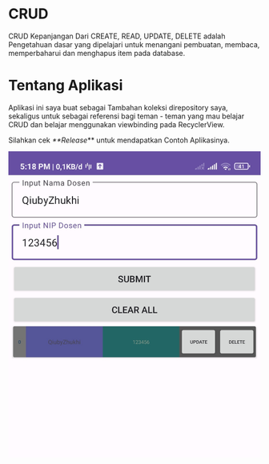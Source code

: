 # CRUD
CRUD Kepanjangan Dari CREATE, READ, UPDATE, DELETE adalah Pengetahuan dasar yang dipelajari untuk menangani pembuatan, membaca, memperbaharui dan menghapus item pada database.

# Tentang Aplikasi

Aplikasi ini saya buat sebagai Tambahan koleksi direpository saya, sekaligus untuk sebagai referensi bagi teman - teman yang mau belajar CRUD dan belajar menggunakan viewbinding pada RecyclerView.

Silahkan cek _**Release_** untuk mendapatkan Contoh Aplikasinya.

![IMG_20240124_171831](photo/IMG_20240124_171831.jpg)